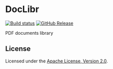 # DocLibr

[![Build status]][appveyor]
[![GitHub Release]][releases]

PDF documents library

## License

Licensed under the [Apache License, Version 2.0].

[Apache License, Version 2.0]: http://www.apache.org/licenses/LICENSE-2.0 "LICENSE"

[appveyor]: https://ci.appveyor.com/project/diev/doclibr
[releases]: https://github.com/diev/DocLibr/releases/latest

[Build status]: https://ci.appveyor.com/api/projects/status/fjqrha9hj7kp1kr3?svg=true
[GitHub Release]: https://img.shields.io/github/release/diev/DocLibr.svg
